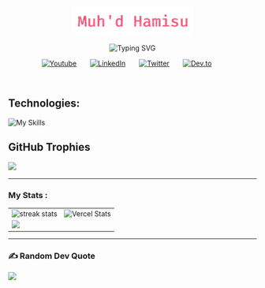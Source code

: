 <p align="center">
  <a href="https://github.com/sir-mammut">
    <img src="dist/m-hamisu.png" alt="Jonah Lawrence" />
  </a>
</p>

<p align="center">
  <img src="https://readme-typing-svg.herokuapp.com?font=Fira+Code&pause=1000&color=f75c7e&width=435&lines=Full-Stack+Web+and+App+developer;Experienced+UI%2FUX+Designer;7%2B+Years+of+Coding+Experience;Always+learning+new+things" alt="Typing SVG" />
</p>

<!-- Social icons section -->
<p align="center">
  <a href="https://www.youtube.com/c/mammut"><img width="32px" alt="Youtube" title="Youtube" src="https://i.imgur.com/qiXu7b2.png"/></a>
  &#8287;&#8287;&#8287;&#8287;&#8287;
  <a href="https://www.linkedin.com/in/muhd-hamisu/"><img width="32px" alt="LinkedIn" title="LinkedIn" src="https://i.imgur.com/yRpa1dQ.png"/></a>
  &#8287;&#8287;&#8287;&#8287;&#8287;
  <a href="https://twitter.com/sir-mammut"><img width="32px" alt="Twitter" title="Twitter" src="https://i.imgur.com/AixJgnm.png"/></a>
  &#8287;&#8287;&#8287;&#8287;&#8287;
  <!-- <a href="https://discord.gg/fPrqh3Zfu" alt="Discord" title="Dev Pro Tips Discord Server"><img width="32px" src="https://i.imgur.com/OViZO8J.png"/></a>
  &#8287;&#8287;&#8287;&#8287;&#8287; -->
  <a href="https://dev.to/muhd-hamisu"><img width="32px" alt="Dev.to" title="DenverCoder1 Dev.to" src="https://i.imgur.com/mVm29vK.png"></a>
  &#8287;&#8287;&#8287;&#8287;&#8287;
  <!-- <a href="https://ko-fi.com/rence"><img width="32px" alt="Ko-fi" title="Buy me a coffee" src="https://i.imgur.com/PpLeD3K.png"/></a>
  &#8287;&#8287;&#8287;&#8287;&#8287; -->
  <!-- <a href="http://eyl327.community.org/promos/"><img width="32px" alt="Free Stuff" title="Free gifts for you" src="https://i.imgur.com/0uVwkoZ.png"/></a> -->
</p>

<br/>

<h2 align="left">Technologies:</h2>
<div align="left">

  ![My Skills](https://skillicons.dev/icons?i=cpp,py,js,php,html,css,nodejs,express,react,nextjs,bootstrap,tailwind,laravel&theme=dark)
</div>

## GitHub Trophies

![](https://github-profile-trophy.vercel.app/?username=sir-mammut&theme=radical&no-frame=false&no-bg=true&margin-w=4)

---

###  My Stats :
<table>
  <tr>
  <td><img width=390 src="https://github-readme-streak-stats-salesp07.vercel.app/?user=sir-mammut&theme=react&border_radius=10" alt="streak stats"/></td>
    <td><img src="https://github-readme-stats.vercel.app/api?username=sir-mammut&show_icons=true&theme=neon" alt="Vercel Stats" /></td>
    
  </tr>
  <tr>
    <td colspan="2">
      <img src="https://github-readme-stats.vercel.app/api/top-langs/?username=sir-mammut&layout=compact&langs_count=5&card_width=500&theme=dracula" />
    </td>
  </tr>
</table>

---

### ✍️ Random Dev Quote
![](https://quotes-github-readme.vercel.app/api?type=horizontal&theme=radical)
